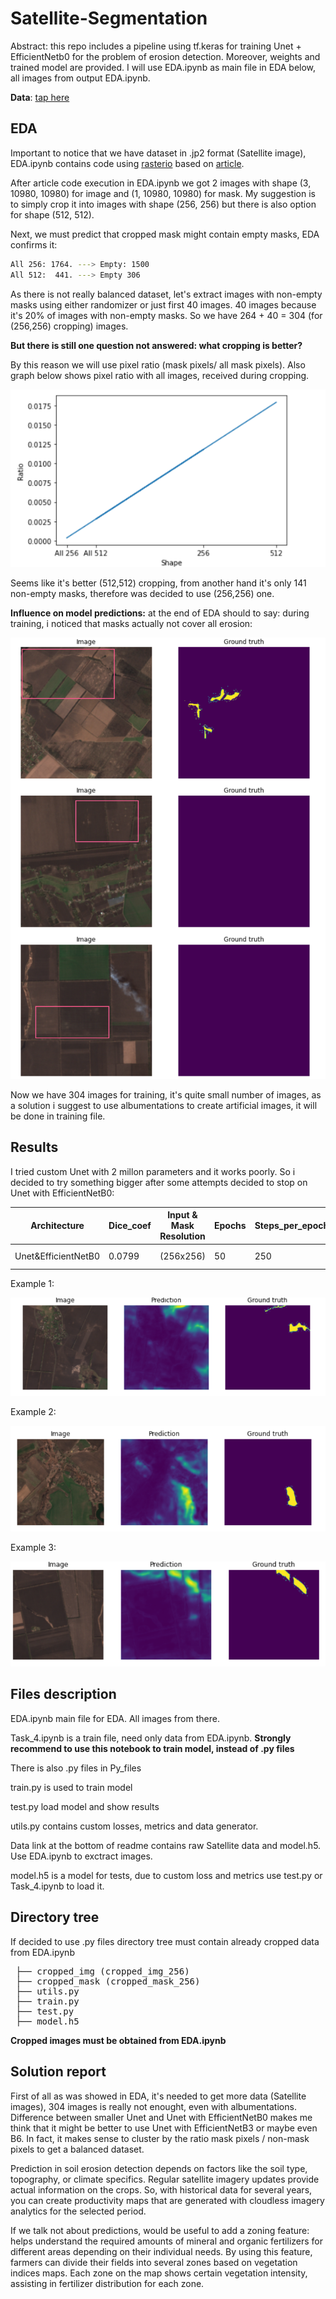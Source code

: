 # Satellite-Segmentation
Abstract: this repo includes a pipeline using tf.keras for training Unet + EfficientNetb0 for the problem of erosion detection. Moreover, weights and trained model are provided. I will use EDA.ipynb as main file in EDA below, all images from output EDA.ipynb.

**Data**: [tap here](https://drive.google.com/drive/folders/1_T-R-FvMaNDeawhHGtUZ6Dc8KF4ERNrn?usp=sharing)

## EDA
Important to notice that we have dataset in .jp2 format (Satellite image), EDA.ipynb contains code using [rasterio](https://rasterio.readthedocs.io/en/latest/)
based on [article](https://medium.datadriveninvestor.com/preparing-aerial-imagery-for-crop-classification-ce05d3601c68).

Aftеr article code execution in EDA.ipynb we got 2 images with shape (3, 10980, 10980) for image and (1, 10980, 10980) for mask.
My suggestion is to simply crop it into images with shape (256, 256) but there is also option for shape (512, 512).

Next, we must predict that cropped mask might contain empty masks, EDA confirms it:
```sh
All 256: 1764. ---> Empty: 1500
All 512:  441. ---> Empty 306
```
As there is not really balanced dataset, let's extract images with non-empty masks using either randomizer or just first 40 images. 40 images because it's 20% of images with non-empty masks. So we have 264 + 40 = 304 (for (256,256) cropping) images.

**But there is still one question not answered: what cropping is better?**

By this reason we will use pixel ratio (mask pixels/ all mask pixels).
Also graph below shows pixel ratio with all images, received during cropping.

![alt text](images/ratio_shape.PNG)

Seems like it's better (512,512) cropping, from another hand it's only 141 non-empty masks, therefore was decided to use (256,256) one.

**Influence on model predictions:** at the end of EDA should to say: during training, i noticed that masks actually not cover all erosion:

![alt text](images/Masks_problem.PNG)

Now we have 304 images for training, it's quite small number of images, as a solution i suggest to use albumentations to create artificial images, it will be done in training file.

## Results
I tried custom Unet with 2 millon parameters and it works poorly. So i decided to try something bigger after some attempts decided to stop on Unet with EfficientNetB0:

| Architecture | Dice_coef | Input & Mask Resolution | Epochs | Steps_per_epoch | Loss function | Optimizer | Learning scheduler |
| ------ | ------ | ------ | ------ | ------ | ------ | ------ | ------ |
| Unet&EfficientNetB0 | 0.0799 | (256x256) | 50 | 250 | FocalLoss | Adam (lr=1e-3) | ReduceLROnPlateau(factor=0.5, patience=3) |

Example 1:

![alt text](images/Example_1.PNG)

Example 2:

![alt text](images/Example_2.PNG)

Example 3:

![alt text](images/Example_3.PNG)

## Files description
EDA.ipynb main file for EDA. All images from there.

Task_4.ipynb is a train file, need only data from EDA.ipynb. **Strongly recommend to use this notebook to train model, instead of .py files**

There is also .py files in Py_files

train.py is used to train model

test.py load model and show results

utils.py contains custom losses, metrics and data generator.

Data link at the bottom of readme contains raw Satellite data and model.h5. Use EDA.ipynb to exctract images.

model.h5 is a model for tests, due to custom loss and metrics use test.py or Task_4.ipynb to load it.

## Directory tree
If decided to use .py files directory tree must contain already cropped data from EDA.ipynb
<pre>
 ├── cropped_img (cropped_img_256)
 ├── cropped_mask (cropped_mask_256)
 ├── utils.py
 ├── train.py 
 ├── test.py  
 ├── model.h5
</pre>

**Cropped images must be obtained from EDA.ipynb**

## Solution report
First of all as was showed in EDA, it's needed to get more data (Satellite images), 304 images is really not enought, even with albumentations.
Difference between smaller Unet and Unet with EfficientNetB0 makes me think that it might be better to use Unet with EfficientNetB3 or maybe even B6.
In fact, it makes sense to cluster by the ratio mask pixels / non-mask pixels to get a balanced dataset.

Prediction in soil erosion detection depends on factors like the soil type, topography, or climate specifics.
Regular satellite imagery updates provide actual information on the crops. So, with historical data for several years, you can create productivity maps that are generated with cloudless imagery analytics for the selected period.

If we talk not about predictions, would be useful to add a zoning feature: helps understand the required amounts of mineral and organic fertilizers for different areas depending on their individual needs. By using this feature, farmers can divide their fields into several zones based on vegetation indices maps. Each zone on the map shows certain vegetation intensity, assisting in fertilizer distribution for each zone.

